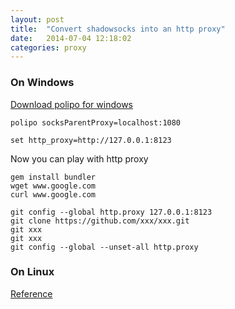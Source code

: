 ```yaml
---
layout: post
title:  "Convert shadowsocks into an http proxy"
date:   2014-07-04 12:18:02
categories: proxy
---
```


### On Windows

[Download polipo for windows](http://www.pps.univ-paris-diderot.fr/~jch/software/polipo/)

```
polipo socksParentProxy=localhost:1080

set http_proxy=http://127.0.0.1:8123
```

Now you can play with http proxy
```
gem install bundler
wget www.google.com
curl www.google.com

git config --global http.proxy 127.0.0.1:8123
git clone https://github.com/xxx/xxx.git
git xxx
git xxx
git config --global --unset-all http.proxy

```

### On Linux
[Reference](https://github.com/clowwindy/shadowsocks/wiki/Convert-Shadowsocks-into-an-HTTP-proxy)
